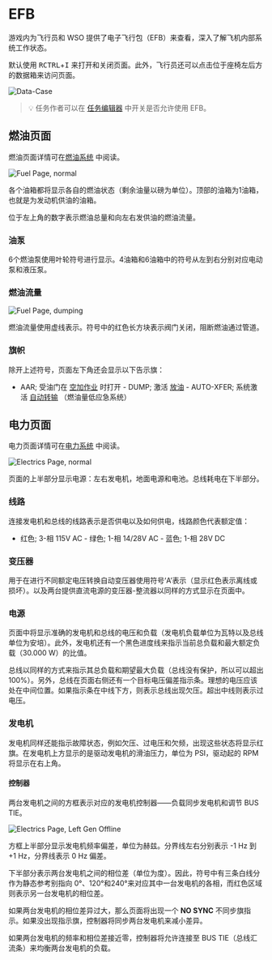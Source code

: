 # EFB

游戏内为飞行员和 WSO 提供了电子飞行包（EFB）来查看，深入了解飞机内部系统工作状态。

默认使用 <kbd>RCTRL</kbd>+<kbd>I</kbd> 来打开和关闭页面。此外，飞行员还可以点击位于座椅左后方的数据箱来访问页面。

![Data-Case](../img/data_case.jpg)

> 💡 任务作者可以在 [任务编辑器](../dcs/mission_editor.md#allow-use-of-efb) 中开关是否允许使用 EFB。

## 燃油页面

燃油页面详情可在[燃油系统](../systems/engines_and_fuel_systems/fuel_system.md) 中阅读。

![Fuel Page, normal](../img/efb_fuel_normal.jpg)

各个油箱都将显示各自的燃油状态（剩余油量以磅为单位）。顶部的油箱为1油箱，也就是为发动机供油的油箱。

位于左上角的数字表示燃油总量和向左右发供油的燃油流量。

### 油泵

6个燃油泵使用叶轮符号进行显示。4油箱和6油箱中的符号从左到右分别对应电动泵和液压泵。

### 燃油流量

![Fuel Page, dumping](../img/efb_fuel_dump.jpg)

燃油流量使用虚线表示。符号中的红色长方块表示阀门关闭，阻断燃油通过管道。

### 旗帜

除开上述符号，页面左下角还会显示以下告示旗：

- AAR; 受油门在   [空加作业](../systems/engines_and_fuel_systems/fuel_system.md##空中受油系统)   时打开 - DUMP;   激活 [放油](../systems/engines_and_fuel_systems/fuel_system.md##放油系统)   - AUTO-XFER; 系统激活   [自动转输](../systems/engines_and_fuel_systems/fuel_system.md###输油顺序)   （燃油量低应急系统）

## 电力页面

电力页面详情可在[电力系统](../systems/electrics.md) 中阅读。

![Electrics Page, normal](../img/efb_electrics_normal.jpg)

页面的上半部分显示电源：左右发电机，地面电源和电池。总线耗电在下半部分。

### 线路

连接发电机和总线的线路表示是否供电以及如何供电，线路颜色代表额定值：

- 红色; 3-相 115V AC - 绿色; 1-相 14/28V AC - 蓝色; 1-相 28V DC

### 变压器

用于在进行不同额定电压转换自动变压器使用符号‘A’表示（显示红色表示离线或损坏）。以及两台提供直流电源的变压器-整流器以同样的方式显示在页面中。

### 电源

页面中将显示准确的发电机和总线的电压和负载（发电机负载单位为瓦特以及总线单位为安培）。此外，发电机还有一个黑色进度线来指示当前总负载和最大额定负载（30.000 W）的比值。

总线以同样的方式来指示其总负载和期望最大负载（总线没有保护，所以可以超出 100%）。另外，总线在页面右侧还有一个目标电压偏差指示条。理想的电压应该处在中间位置。如果指示条在中线下方，则表示总线出现欠压。超出中线则表示过电压。

### 发电机

发电机同样还能指示故障状态，例如欠压、过电压和欠频，出现这些状态将显示红旗。在发电机上方显示的是驱动发电机的滑油压力，单位为 PSI，驱动起的 RPM 将显示在右上角。

#### 控制器

两台发电机之间的方框表示对应的发电机控制器——负载同步发电机和调节 BUS TIE。

![Electrics Page, Left Gen Offline](../img/efb_electrics_left_offline.jpg)

方框上半部分显示发电机频率偏差，单位为赫兹。分界线左右分别表示 -1 Hz 到 +1 Hz，分界线表示 0 Hz 偏差。

下半部分表示两台发电机之间的相位差（单位为度）。因此，符号中有三条白线分作为静态参考别指向 0°、120°和240°来对应其中一台发电机的各相，而红色区域则表示另一台发电机的相位差。

如果两台发电机的相位差异过大，那么页面将出现一个 **NO SYNC** 不同步旗指示。如果没出现指示旗，控制器将同步两台发电机来减小差异。

如果两台发电机的频率和相位差接近零，控制器将允许连接至 BUS TIE（总线汇流条）来均衡两台发电机的负载。

